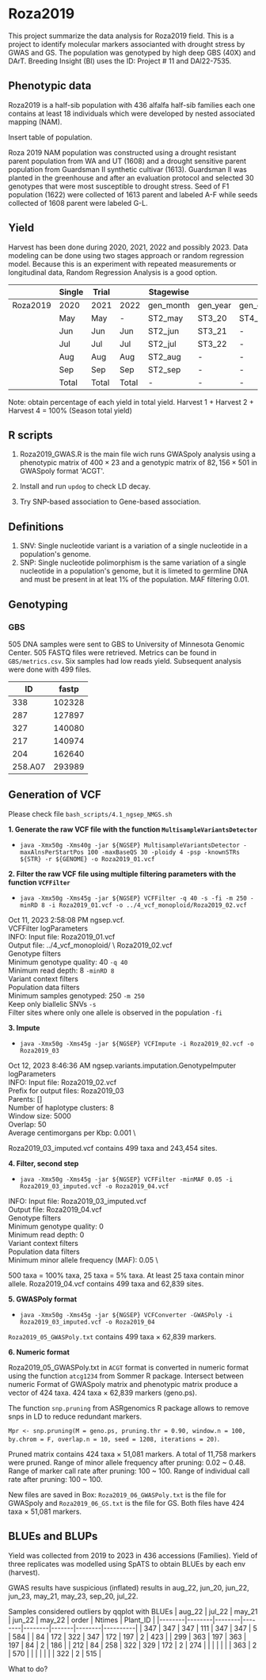 # Roza2019

This project summarize the data analysis for Roza2019 field. This is a project to identify molecular markers associanted with drought stress by GWAS and GS. The population was genotyped by high deep GBS (40X) and DArT. Breeding Insight (BI) uses the ID: Project # 11 and DAl22-7535.  

## Phenotypic data

Roza2019 is a half-sib population with 436 alfalfa half-sib families each one contains at least 18 individuals which were developed by nested associated mapping (NAM).

Insert table of population.

Roza 2019 NAM population was constructed using a drought resistant parent population from WA and UT (1608) and a drought sensitive parent population from Guardsman II synthetic cultivar (1613). Guardsman II was planted in the greenhouse and after an evaluation protocol and selected 30 genotypes that were most susceptible to drought stress. Seed of F1 population (1622) were collected of 1613 parent and labeled A-F while seeds collected of 1608 parent were labeled G-L.

## Yield

Harvest has been done during 2020, 2021, 2022 and possibly 2023. Data modeling can be done using two stages approach or random regression model. Because this is an experiment with repeated measurements or longitudinal data, Random Regression Analysis is a good option.

|          | Single | Trial |       | Stagewise |          |             |
|----------|--------|-------|-------|-----------|----------|-------------|
| Roza2019 | 2020   | 2021  | 2022  | gen_month | gen_year | gen_overall |
|          | May    | May   | -     | ST2_may   | ST3_20   | ST4_Yi      |
|          | Jun    | Jun   | Jun   | ST2_jun   | ST3_21   | -           |
|          | Jul    | Jul   | Jul   | ST2_jul   | ST3_22   | -           |
|          | Aug    | Aug   | Aug   | ST2_aug   | -        | -           |
|          | Sep    | Sep   | Sep   | ST2_sep   | -        | -           |
|          | Total  | Total | Total | -         | -        | -           |

Note: obtain percentage of each yield in total yield.
Harvest 1 + Harvest 2 + Harvest 4 = 100% (Season total yield)

## R scripts

1. Roza2019_GWAS.R is the main file wich runs GWASpoly analysis using a phenotypic matrix of $400 \times 23$ and a genotypic matrix of $82,156 \times 501$ in GWASpoly format 'ACGT'.

2. Install and run `updog` to check LD decay.

3. Try SNP-based association to Gene-based association.

## Definitions

1. SNV: Single nucleotide variant is a variation of a single nucleotide in a population's genome.
2. SNP: Single nucleotide polimorphism is the same variation of a single nucleotide in a population's genome, but it is limeted to germline DNA and must be present in at leat 1% of the population. MAF filtering 0.01.

## Genotyping

### GBS

505 DNA samples were sent to GBS to University of Minnesota Genomic Center. 505 FASTQ files were retrieved. Metrics can be found in `GBS/metrics.csv`. Six samples had low reads yield. Subsequent analysis were done with 499 files.

| ID      | fastp  |
|---------|--------|
| 338     | 102328 |
| 287     | 127897 |
| 327     | 140080 |
| 217     | 140974 |
| 204     | 162640 |
| 258.A07 | 293989 |

## Generation of VCF

Please check file `bash_scripts/4.1_ngsep_NMGS.sh`

**1. Generate the raw VCF file with the function `MultisampleVariantsDetector`**

- `java -Xmx50g -Xms40g -jar ${NGSEP} MultisampleVariantsDetector -maxAlnsPerStartPos 100 -maxBaseQS 30 -ploidy 4 -psp -knownSTRs ${STR} -r ${GENOME} -o Roza2019_01.vcf `

**2. Filter the raw VCF file using multiple filtering parameters with the function `VCFFilter`**

- `java -Xmx50g -Xms45g -jar ${NGSEP} VCFFilter -q 40 -s -fi -m 250 -minRD 8 -i Roza2019_01.vcf -o ../4_vcf_monoploid/Roza2019_02.vcf`

Oct 11, 2023 2:58:08 PM ngsep.vcf. \
VCFFilter logParameters \
INFO: Input file: Roza2019_01.vcf \
Output file: ../4_vcf_monoploid/ \ Roza2019_02.vcf \
Genotype filters \
Minimum genotype quality: 40 `-q 40` \
Minimum read depth: 8 `-minRD 8`\
Variant context filters \
Population data filters \
Minimum samples genotyped: 250 `-m 250` \
Keep only biallelic SNVs `-s` \
Filter sites where only one allele is observed in the population `-fi`

**3. Impute**

- `java -Xmx50g -Xms45g -jar ${NGSEP} VCFImpute -i Roza2019_02.vcf -o Roza2019_03`

Oct 12, 2023 8:46:36 AM ngsep.variants.imputation.GenotypeImputer logParameters \
INFO: Input file: Roza2019_02.vcf \
Prefix for output files: Roza2019_03 \
Parents: [] \
Number of haplotype clusters: 8 \
Window size: 5000 \
Overlap: 50 \
Average centimorgans per Kbp: 0.001 \

Roza2019_03_imputed.vcf contains 499 taxa and 243,454 sites.

**4. Filter, second step**

- `java -Xmx50g -Xms45g -jar ${NGSEP} VCFFilter -minMAF 0.05 -i Roza2019_03_imputed.vcf -o Roza2019_04.vcf`

INFO: Input file: Roza2019_03_imputed.vcf \
Output file: Roza2019_04.vcf \
Genotype filters \
Minimum genotype quality: 0 \
Minimum read depth: 0 \
Variant context filters \
Population data filters \
Minimum minor allele frequency (MAF): 0.05 \

500 taxa = 100% taxa, 25 taxa = 5% taxa. At least 25 taxa contain minor allele.
Roza2019_04.vcf contains 499 taxa and 62,839 sites.

**5. GWASPoly format**

- `java -Xmx50g -Xms45g -jar ${NGSEP} VCFConverter -GWASPoly -i Roza2019_03_imputed.vcf -o Roza2019_04`

`Roza2019_05_GWASPoly.txt` contains 499 taxa $\times$ 62,839 markers.

**6. Numeric format**

Roza2019_05_GWASPoly.txt in `ACGT` format is converted in numeric format using the function `atcg1234` from Sommer R package. Intersect between numeric Format of GWASpoly matrix and phenotypic matrix produce a vector of 424 taxa. 424 taxa $\times$ 62,839 markers (geno.ps).

The function `snp.pruning` from ASRgenomics R package allows to remove snps in LD to reduce redundant markers.

`Mpr <- snp.pruning(M = geno.ps, pruning.thr = 0.90, window.n = 100, by.chrom = F, overlap.n = 10, seed = 1208, iterations = 20)`.

Pruned matrix contains 424 taxa $\times$ 51,081 markers. A total of 11,758 markers were pruned. Range of minor allele frequency after pruning: 0.02 ~ 0.48. Range of marker call rate after pruning: 100 ~ 100. Range of individual call rate after pruning: 100 ~ 100.

New files are saved in Box: `Roza2019_06_GWASPoly.txt` is the file for GWASpoly and `Roza2019_06_GS.txt` is the file for GS. Both files have 424 taxa $\times$ 51,081 markers.

## BLUEs and BLUPs

Yield was collected from 2019 to 2023 in 436 accessions (Families). Yield of three replicates was modelled using SpATS to obtain BLUEs by each env (harvest). 

GWAS results have suspicious (inflated) results in aug_22, jun_20, jun_22, jun_23, may_21, may_23, sep_20, jul_22.

Samples considered outliers by qqplot with BLUEs
| aug_22 | jul_22 | may_21 | jun_22 | may_22 | order | Ntimes | Plant_ID |
|--------|--------|--------|--------|--------|-------|--------|----------|
| 347    | 347    | 347    | 111    | 347    | 347   | 5      | 584      |
| 84     | 172    | 322    | 347    | 172    | 197   | 2      | 423      |
| 299    | 363    | 197    | 363    | 197    | 84    | 2      | 186      |
| 212    | 84     | 258    | 322    | 329    | 172   | 2      | 274      |
|        |        |        |        |        | 363   | 2      | 570      |
|        |        |        |        |        | 322   | 2      | 515      |

What to do?
